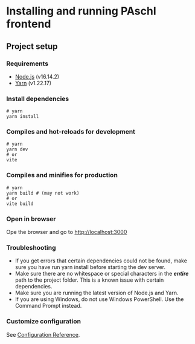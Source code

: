# Installing and running PAschI frontend

## Project setup

### Requirements

- [Node.js](https://nodejs.org/en/) (v16.14.2)
- [Yarn](https://classic.yarnpkg.com/en/docs/install/#windows-stable) (v1.22.17)


### Install dependencies

```
# yarn
yarn install
```

### Compiles and hot-reloads for development

```
# yarn
yarn dev
# or
vite
```

### Compiles and minifies for production

```
# yarn
yarn build # (may not work)
# or
vite build
```

### Open in browser

Ope the browser and go to [http://localhost:3000](http://localhost:3000)

### Troubleshooting

- If you get errors that certain dependencies could not be found, make sure you have run yarn install before starting the dev server.
- Make sure there are no whitespace or special characters in the ***entire*** path to the project folder. This is a known issue with certain dependencies.
- Make sure you are running the latest version of Node.js and Yarn.
- If you are using Windows, do not use Windows PowerShell. Use the Command Prompt instead.

### Customize configuration

See [Configuration Reference](https://vitejs.dev/config/).
